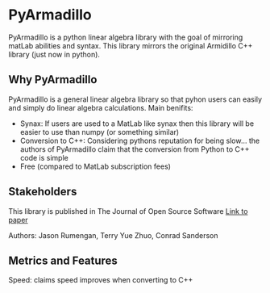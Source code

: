 # PyArmadillo
PyArmadillo is a python linear algebra library with the goal of mirroring matLab abilities and syntax. This library mirrors the original Armidillo C++ library (just now in python). 

## Why PyArmadillo
PyArmadillo is a general linear algebra library so that pyhon users can easily and simply do linear algebra calculations. 
Main benifits:
* Synax: If users are used to a MatLab like synax then this library will be easier to use than numpy (or something similar)
* Conversion to C++: Considering pythons reputation for being slow... the authors of PyArmadillo claim that the conversion from Python to C++ code is simple
* Free (compared to MatLab subscription fees)

## Stakeholders
This library is published in The Journal of Open Source Software
[Link to paper](https://joss.theoj.org/papers/10.21105/joss.03051)

Authors: Jason Rumengan, Terry Yue Zhuo, Conrad Sanderson



## Metrics and Features 
Speed: claims speed improves when converting to C++
